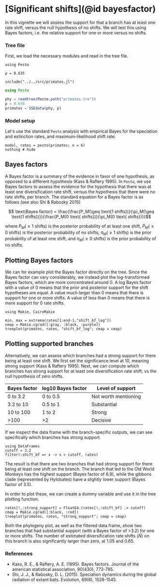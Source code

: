 # [Significant shifts](@id bayesfactor)

In this vignette we will assess the support for that a branch has at least one rate shift, versus the null hypothesis of no shifts. We will test this using Bayes factors, i.e. the relative support for one or more versus no shifts.

### Tree file

First, we load the necessary modules and read in the tree file.

```@setup bayes
using Pesto

ρ = 0.635

include("../../src/primates.jl")
```
```julia bayes
using Pesto

phy = readtree(Pesto.path("primates.tre"))
ρ = 0.635
primates = SSEdata(phy, ρ)
```

### Model setup

Let's use the standard `Pesto` analysis with empirical Bayes for the speciation and extinction rates, and maximum-likelihood shift rate.

```@example bayes
model, rates = pesto(primates; n = 6)
nothing # hide
```

## Bayes factors

A Bayes factor is a summary of the evidence in favor of one hypothesis, as opposed to a different hypothesis (Kass & Raftery 1995). In `Pesto`, we use Bayes factors to assess the evidence for the hypothesis that there was at least one diversification rate shift, versus the hypothesis that there were no rate shifts, per branch. The standard equation for a Bayes factor is as follows (see also Shi & Rabosky 2015)

```math
    \text{Bayes factor} = \frac{\frac{P_M(\geq \text{1 shifts})}{\pi_M(\geq \text{1 shifts})}}{\frac{P_M(0 \text{ shifts})}{\pi_M(0 \text{ shifts})}}
```
where $P_M(\geq \text{1 shifts})$ is the posterior probability of at least one shift, $P_M(\geq \text{0 shifts})$ is the posterior probability of no shifts, $\pi_M(\geq \text{1 shifts})$ is the prior probability of at least one shift, and $\pi_M(\geq \text{0 shifts})$ is the prior probability of no shifts.

## Plotting Bayes factors

We can for example plot the Bayes factor directly on the tree. Since the Bayes factor can vary considerably, we instead plot the log-transformed Bayes factors, which are more concentrated around 0. A log Bayes factor with a value of 0 means that the prior and posterior support for the shift hypotheses are equal. A value much larger than 0 means that there is support for one or more shifts. A value of less than 0 means that there is more support for 0 rate shifts.

```@example bayes
using Makie, CairoMakie

min, max = extrema(rates[1:end-1,"shift_bf_log"])
cmap = Makie.cgrad([:gray, :black, :purple])
treeplot(primates, rates, "shift_bf_log"; cmap = cmap)
```

## Plotting supported branches

Alternatively, we can assess which branches had a strong support for there being at least one shift. We first set the significance level at 10, meaning strong support (Kass & Raftery 1995). Next, we can compute which branches has strong support for at least one diversification rate shift, vs the null hypothesis of zero shifts. 

| Bayes factor   | log10 Bayes factor | Level of support     |
| -------------- | ------------------ | -------------------- |
| 0 to 3.2       | 0 to 0.5           | Not worth mentioning |
| 3.2 to 10      | 0.5 to 1           | Substantial          |   
| 10 to 100      | 1 to 2             | Strong               |
| >100           | >2                 | Decisive             |

If we inspect the data frame with the branch-specific outputs, we can see specifically which branches has strong support. 

```@example bayes
using DataFrames
cutoff = 3.2
filter(:shift_bf => x -> x > cutoff, rates)
```
The result is that there are two branches that had strong support for there being at least one shift on the branch. The branch that led to the Old World Monkeys has the highest support (Bayes factor of 6.9), while the gibbons clade (represented by Hylobates) have a slightly lower support (Bayes factor of 3.5). 

In order to plot these, we can create a dummy variable and use it in the tree plotting function.
```@example bayes
rates[!,:strong_support] = Float64.(rates[!,:shift_bf] .> cutoff)
cmap = Makie.cgrad([:black, :red])
treeplot(primates, rates, "strong_support"; cmap = cmap)
```

Both the phylogeny plot, as well as the filtered data frame, show two branches that had substantial support (with a Bayes factor of >3.2) for one or more shifts. The number of estimated diversification rate shifts ($\hat{N}$) on this branch is also significantly larger than zero, at 1.05 and 0.65.

### References

* Kass, R. E., & Raftery, A. E. (1995). Bayes factors. Journal of the american statistical association, 90(430), 773-795.
* Shi, J. J., & Rabosky, D. L. (2015). Speciation dynamics during the global radiation of extant bats. Evolution, 69(6), 1528-1545.



